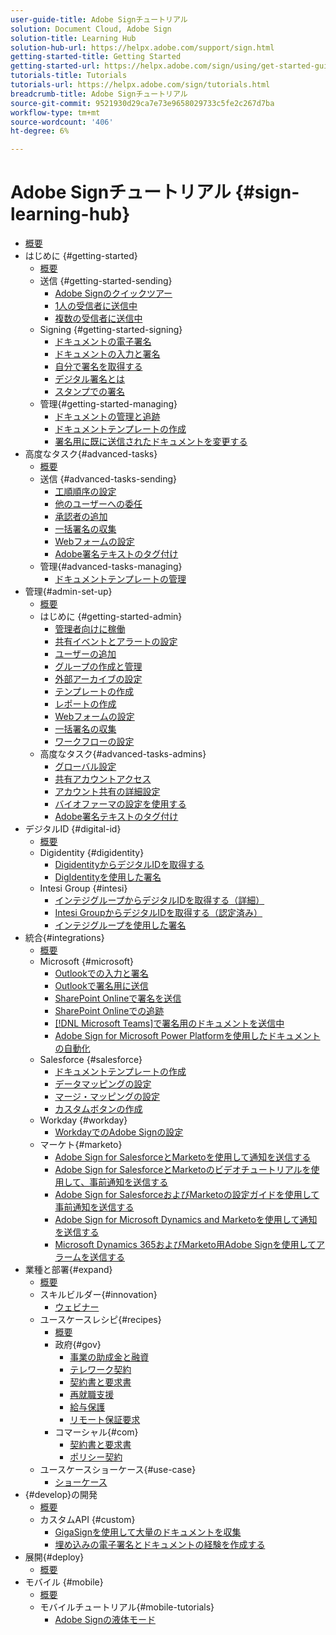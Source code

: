 ```yaml
---
user-guide-title: Adobe Signチュートリアル
solution: Document Cloud, Adobe Sign
solution-title: Learning Hub
solution-hub-url: https://helpx.adobe.com/support/sign.html
getting-started-title: Getting Started
getting-started-url: https://helpx.adobe.com/sign/using/get-started-guide.html
tutorials-title: Tutorials
tutorials-url: https://helpx.adobe.com/sign/tutorials.html
breadcrumb-title: Adobe Signチュートリアル
source-git-commit: 9521930d29ca7e73e9658029733c5fe2c267d7ba
workflow-type: tm+mt
source-wordcount: '406'
ht-degree: 6%

---
```



# Adobe Signチュートリアル {#sign-learning-hub}

+ [概要](overview.md)
+ はじめに {#getting-started}
   + [概要](sign-beginner-tutorials/beginner-users-overview.md)
   + 送信 {#getting-started-sending}
      + [Adobe Signのクイックツアー](sign-beginner-tutorials/quick-tour.md)
      + [1人の受信者に送信中](sign-beginner-tutorials/send-to-single-recipient.md)
      + [複数の受信者に送信中](sign-beginner-tutorials/send-to-multiple-recipients.md)
   + Signing {#getting-started-signing}
      + [ドキュメントの電子署名](sign-beginner-tutorials/electronically-sign-a-document.md)
      + [ドキュメントの入力と署名](sign-beginner-tutorials/fill-and-sign.md)
      + [自分で署名を取得する](sign-beginner-tutorials/sign-in-person.md)
      + [デジタル署名とは](sign-beginner-tutorials/sign-with-a-digital-signature.md)
      + [スタンプでの署名](sign-beginner-tutorials/sign-with-a-stamp.md)
   + 管理{#getting-started-managing}
      + [ドキュメントの管理と追跡](sign-beginner-tutorials/manage-and-track.md)
      + [ドキュメントテンプレートの作成](https://experienceleague.adobe.com/docs/document-cloud-learn/sign-learning-hub/admin-set-up/getting-started-admin/create-a-template.html)
      + [署名用に既に送信されたドキュメントを変更する](sign-beginner-tutorials/modify-in-flight.md)
+ 高度なタスク{#advanced-tasks}
   + [概要](sign-advanced-users/advanced-users-overview.md)
   + 送信 {#advanced-tasks-sending}
      + [工順順序の設定](sign-advanced-users/setting-up-routing.md)
      + [他のユーザーへの委任](sign-advanced-users/delegate-signature.md)
      + [承認者の追加](sign-advanced-users/add-an-approver.md)
      + [一括署名の収集](https://experienceleague.adobe.com/docs/document-cloud-learn/sign-learning-hub/admin-set-up/getting-started-admin/megasign.html)
      + [Webフォームの設定](https://experienceleague.adobe.com/docs/document-cloud-learn/sign-learning-hub/admin-set-up/getting-started-admin/webform.html)
      + [Adobe署名テキストのタグ付け](https://experienceleague.adobe.com/docs/document-cloud-learn/sign-learning-hub/admin-set-up/advanced-tasks-admins/adobe-sign-text-tagging.html)
   + 管理{#advanced-tasks-managing}
      + [ドキュメントテンプレートの管理](sign-advanced-users/edit-a-template.md)
+ 管理{#admin-set-up}
   + [概要](admin/intro-admin-overview.md)
   + はじめに {#getting-started-admin}
      + [管理者向けに稼働](admin/up-and-running-admin.md)
      + [共有イベントとアラートの設定](admin/set-up-shared-events-and-alert.md)
      + [ユーザーの追加](admin/add-users-to-your-account.md)
      + [グループの作成と管理](admin/create-and-manage-groups.md)
      + [外部アーカイブの設定](admin/set-up-your-external-archive.md)
      + [テンプレートの作成](sign-advanced-users/create-a-template.md)
      + [レポートの作成](admin/create-a-report.md)
      + [Webフォームの設定](sign-advanced-users/webform.md)
      + [一括署名の収集](sign-advanced-users/megasign.md)
      + [ワークフローの設定](admin/building-a-custom-workflow.md)
   + 高度なタスク{#advanced-tasks-admins}
      + [グローバル設定](admin/learn-about-global-settings.md)
      + [共有アカウントアクセス](admin/share-account-access.md)
      + [アカウント共有の詳細設定](admin/advanced-account-sharing.md)
      + [バイオファーマの設定を使用する](admin/use-bio-pharma-settings.md)
      + [Adobe署名テキストのタグ付け](sign-advanced-users/adobe-sign-text-tagging.md)
+ デジタルID {#digital-id}
   + [概要](digitalid/digitalid-overview.md)
   + Digidentity {#digidentity}
      + [DigidentityからデジタルIDを取得する](digitalid/digidentity-reg.md)
      + [DigIdentityを使用した署名](digitalid/digidentity-sign.md)
   + Intesi Group {#intesi}
      + [インテジグループからデジタルIDを取得する（詳細）](digitalid/intesi-advanced.md)
      + [Intesi GroupからデジタルIDを取得する（認定済み）](digitalid/intesi-qualified.md)
      + [インテジグループを使用した署名](digitalid/intesi-sign.md)
+ 統合{#integrations}
   + [概要](integrations/integrations-overview.md)
   + Microsoft {#microsoft}
      + [Outlookでの入力と署名](integrations/fill-and-sign-doc-microsoft-outlook.md)
      + [Outlookで署名用に送信](integrations/send-for-signature-with-outlook.md)
      + [SharePoint Onlineで署名を送信](integrations/send-for-signature-with-sharepoint-online.md)
      + [SharePoint Onlineでの追跡](integrations/track-an-agreement-with-sharepoint-online.md)
      + [ [!DNL Microsoft Teams]で署名用のドキュメントを送信中](integrations/adobe-sign-teams-mortgage.md)
      + [Adobe Sign for Microsoft Power Platformを使用したドキュメントの自動化](integrations/documentautomation.md)
   + Salesforce {#salesforce}
      + [ドキュメントテンプレートの作成](integrations/create-an-agreement-template.md)
      + [データマッピングの設定](integrations/set-up-data-mapping.md)
      + [マージ・マッピングの設定](integrations/set-up-merging-map.md)
      + [カスタムボタンの作成](integrations/create-a-custom-button.md)
   + Workday {#workday}
      + [WorkdayでのAdobe Signの設定](integrations/workday.md)
   + マーケト{#marketo}
      + [Adobe Sign for SalesforceとMarketoを使用して通知を送信する](integrations/marketo-salesforce-sms.md)
      + [Adobe Sign for SalesforceとMarketoのビデオチュートリアルを使用して、事前通知を送信する](integrations/marketo-salesforce-reminder-video.md)
      + [Adobe Sign for SalesforceおよびMarketoの設定ガイドを使用して事前通知を送信する](integrations/marketo-salesforce-reminder.md)
      + [Adobe Sign for Microsoft Dynamics and Marketoを使用して通知を送信する](integrations/marketo-dynamics-sms.md)
      + [Microsoft Dynamics 365およびMarketo用Adobe Signを使用してアラームを送信する](integrations/marketo-dynamics-reminder.md)
+ 業種と部署{#expand}
   + [概要](sign-usecase/expand-inspire-overview.md)
   + スキルビルダー{#innovation}
      + [ウェビナー](sign-usecase/innovation-series.md)
   + ユースケースレシピ{#recipes}
      + [概要](sign-usecase/recipes.md)
      + 政府{#gov}
         + [事業の助成金と融資](sign-usecase/usecasegovgrants.md)
         + [テレワーク契約](sign-usecase/usecasegovtelework.md)
         + [契約書と要求書](sign-usecase/usecasegovcontracts.md)
         + [再就職支援](sign-usecase/usecasegovreemployment.md)
         + [給与保護](sign-usecase/usecasegovpaycheck.md)
         + [リモート保証要求](sign-usecase/usecasegovremote.md)
      + コマーシャル{#com}
         + [契約書と要求書](sign-usecase/usecasecomcontracts.md)
         + [ポリシー契約](sign-usecase/usecasecompolicy.md)
   + ユースケースショーケース{#use-case}
      + [ショーケース](sign-usecase/use-case-showcase.md)
+ {#develop}の開発
   + [概要](develop/develop-overview.md)
   + カスタムAPI {#custom}
      + [GigaSignを使用して大量のドキュメントを収集](develop/gigasign.md)
      + [埋め込みの電子署名とドキュメントの経験を作成する](develop/embeddedesignature.md)
+ 展開{#deploy}
   + [概要](deploy-overview.md)
+ モバイル {#mobile}
   + [概要](mobile/mobile-overview.md)
   + モバイルチュートリアル{#mobile-tutorials}
      + [Adobe Signの液体モード](mobile/liquidmode.md)
